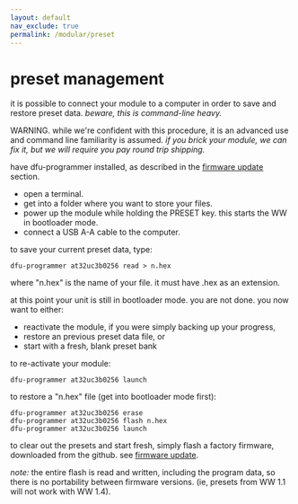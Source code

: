 ```yaml
---
layout: default
nav_exclude: true
permalink: /modular/preset
---
```


# preset management

it is possible to connect your module to a computer in order to save and restore preset data. _beware, this is command-line heavy._

WARNING. while we're confident with this procedure, it is an advanced use and command line familiarity is assumed. _if you brick your module, we can fix it, but we will require you pay round trip shipping._

have dfu-programmer installed, as described in the [firmware update](/docs/modular/update) section.

- open a terminal.
- get into a folder where you want to store your files.
- power up the module while holding the PRESET key. this starts the WW in bootloader mode.
- connect a USB A-A cable to the computer.

to save your current preset data, type:

	dfu-programmer at32uc3b0256 read > n.hex

where "n.hex" is the name of your file. it must have .hex as an extension.

at this point your unit is still in bootloader mode. you are not done. you now want to either:

- reactivate the module, if you were simply backing up your progress,
- restore an previous preset data file, or
- start with a fresh, blank preset bank

to re-activate your module:

	dfu-programmer at32uc3b0256 launch

to restore a "n.hex" file (get into bootloader mode first):

	dfu-programmer at32uc3b0256 erase
	dfu-programmer at32uc3b0256 flash n.hex
	dfu-programmer at32uc3b0256 launch


to clear out the presets and start fresh, simply flash a factory firmware, downloaded from the github. see [firmware update](/docs/modular/update).


_note:_ the entire flash is read and written, including the program data, so there is no portability between firmware versions. (ie, presets from WW 1.1 will not work with WW 1.4).
